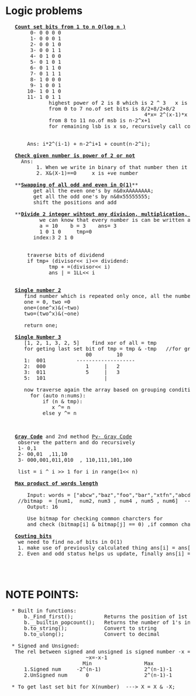 # Logic problems

   <pre>
   <b><a href="https://github.com/teja963/DSA_All_Models/blob/master/Bit%20Manipulation/4.%20count%20set%20bits%20from%201%20to%20n.cpp">Count set bits from 1 to n O(log n )</a></b>
	    0- 0 0 0 0
	    1- 0 0 0 1
	    2- 0 0 1 0
	    3- 0 0 1 1
	    4- 0 1 0 0 
	    5- 0 1 0 1 
	    6- 0 1 1 0 
	    7- 0 1 1 1
	    8- 1 0 0 0 
	    9- 1 0 0 1 
	   10- 1 0 1 0
	   11- 1 0 1 1
		      highest power of 2 is 8 which is 2 ^ 3   x is 3
		      from 0 to 7 no.of set bits is 8/2+8/2+8/2
		                                     4*x= 2^(x-1)*x       pattern bits counting
		      from 8 to 11 no.of msb is n-2^x+1                   msg bits counting
		      for remaining lsb is x so, recursively call countsetbits(n-2^x)    recursively dng process
	  
 
       Ans: i*2^(i-1) + n-2^i+1 + count(n-2^i); 
     
   <b><a href="https://github.com/teja963/DSA_All_Models/blob/master/Bit%20Manipulation/5.%20find%20whether%20no%20is%20power%20of%202.cpp">Check given number is power of 2 or not</a></b>
     Ans: 
          1. When we write in binary of that number then it contain only one 1
          2. X&(X-1)==0     x is +ve number
  
   **<b><a href="https://github.com/teja963/DSA_All_Models/blob/master/Bit%20Manipulation/9.%20Swap%20all%20even%20and%20odd%20bits.cpp">Swapping of all odd and even in O(1)</a></b>**
         get all the even one's by n&0xAAAAAAAA;
         get all the odd one's by n&0x55555555;
         shift the positions and add
    
   **<b><a href="https://github.com/teja963/DSA_All_Models/blob/master/Bit%20Manipulation/8.%20divide%202%20integers%20wihtout%20mul%20div%20modoperation.cpp">Divide 2 integer wihtout any division, multiplication, mod O(log a)</a></b>**
	       we can know that every number is can be written as power of 2
	       a = 10    b = 3    ans= 3
	       1 0 1 0     tmp=0
         index:3 2 1 0                                            3*X<= 10 
                                                                  3*2<=10 crct     ans+=2;
                                                                  6+ 3*1<=10 crct     ans+=1;
       traverse bits of dividend
       if tmp+ (divisor<< i)<= dividend: 
              tmp + =(divisor<< i)
              ans | = 1LL<< i                                   
                
                
   <b><a href="https://github.com/teja963/DSA_All_Models/blob/master/Bit%20Manipulation/11.%20single%20number%202.cpp">Single number 2</a></b>
      find number which is repeated only once, all the numbers repeated 3
      one = 0, two =0
      one=(one^x)&(~two)
      two=(two^x)&(~one)
     
      return one;
      
   <b><a href="https://github.com/teja963/DSA-and-MYSQL/blob/master/Bit%20Manipulation/12.%20Single%20Number%203.cpp">Single Number 3</a></b>
      [1, 2, 1, 3, 2, 5]    find xor of all = tmp
      for geting last set bit of tmp = tmp & -tmp   //for grouping purpose (01)
                          00        10
      1:  001          -------------------
      2:  000             1     |   2
      3:  011             5     |   3
      5:  101                   |
      
      now traverse again the array based on grouping condition split(tmp & n)
        for (auto n:nums):
            if (n & tmp):
               x ^= n
            else y ^= n
            
        
      
   <b><a href="https://github.com/teja963/DSA-and-MYSQL/blob/master/Bit%20Manipulation/Gray%20Code/12.%20Gray%20Code.cpp">Gray Code</a></b> and 2nd method <a href="https://github.com/teja963/DSA-and-MYSQL/blob/master/Bit%20Manipulation/Gray%20Code/12.%20Gray%20Code.py">Py- Gray Code</a></b>
    observe the pattern and do recursively
    1- 0,1
    2- 00,01  ,11,10
    3- 000,001,011,010  , 110,111,101,100
    
    list = i ^ i >> 1 for i in range(1<< n)
    
   <b><a href="https://github.com/teja963/DSA-and-MYSQL/blob/master/Bit%20Manipulation/13.%20Maximum%20product%20of%20words%20length.cpp">Max product of words length</a></b>
      
       Input: words = ["abcw","baz","foo","bar","xtfn","abcdef"]
	//bitmap  = [num1,  num2, num3 , num4 , num5 , num6]  -- val |= (1<<(ch-'a'))
       Output: 16
     
       Use bitmap for checking common charcters for 
       and check (bitmap[i] & bitmap[j] == 0) ,if common characters present it won't be zero
       
   <b><a href="https://github.com/teja963/Advanced-DSA/blob/master/Bit%20Manipulation/14.%20Counting%20Bits.cpp">Couting bits</a></b>
   	we need to find no.of bits in O(1)
   	1. make use of previously calculated thing ans[i] = ans[i / 2]
   	2. Even and odd status helps us update, finally ans[i] = ans[i / 2] + i % 2
   	
   
   </pre>

# NOTE POINTS:

  <pre>
  * Built in functions:
      b._Find_first();          Returns the position of 1st set bit
      b.__builtin_popcount();   Returns the number of 1's in that number
      b.to_string();            Convert to string
      b.to_ulong();             Convert to decimal
     
  * Signed and Unsigned:
   The rel between signed and unsigned is signed number -x = Unsigned number 2^n - x
                          ~x=-x-1
                         Min                 Max       
      1.Signed num     -2^(n-1)              2^(n-1)-1
      2.UnSigned num      0                  2^(n-1)-1
      
  * To get last set bit for X(number)  ---> X = X & -X;
    
   </pre>
